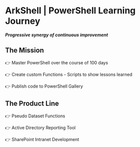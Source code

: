 # ArkShell | PowerShell Learning Journey

***Progressive synergy of continuous improvement***

## The Mission

:point_right: Master PowerShell over the course of 100 days

:point_right: Create custom Functions - Scripts to show lessons learned

:point_right: Publish code to PowerShell Gallery

## The Product Line

:point_right: Pseudo Dataset Functions

:point_right: Active Directory Reporting Tool

:point_right: SharePoint Intranet Development
